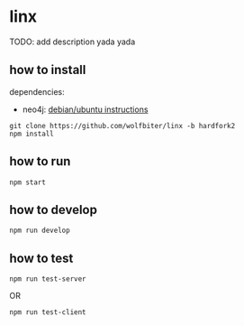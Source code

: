# linx

TODO: add description yada yada

## how to install

dependencies:
- neo4j: [debian/ubuntu instructions](http://debian.neo4j.org/)

```
git clone https://github.com/wolfbiter/linx -b hardfork2
npm install
```

## how to run

```
npm start
```

## how to develop

```
npm run develop
```

## how to test

```
npm run test-server
```

OR

```
npm run test-client
```
